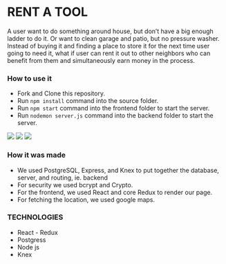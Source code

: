 
# RENT A TOOL

A user want to do something around house, but don’t have a big enough ladder to do it. Or want to clean garage and patio, but no pressure washer. Instead of buying it and finding a place to store it for the next time user going to need it, what if user can rent it out to other neighbors who can benefit from them and simultaneously earn money in the process.


### How to use it

* Fork and Clone this repository.
* Run `npm install` command into the source folder.
* Run `npm start` command into the frontend folder to start the server.
* Run `nodemon server.js` command into the backend folder to start the server.


<img src="public/front.png"/>


<img src='public/rentTools.gif'/>


<img src="public/geolocation.png"/>


### How it was made

* We used PostgreSQL, Express, and Knex to put together the database, server, and         routing, ie. backend
* For security we used bcrypt and Crypto.
* For the frontend, we used React and core Redux to render our page.
* For fetching the location, we used google maps.

### TECHNOLOGIES

* React - Redux
* Postgress
* Node js
* Knex







